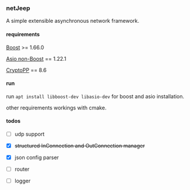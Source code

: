 ### netJeep

A simple extensible asynchronous network framework.

#### requirements

[Boost](https://www.boost.org/) >= 1.66.0

[Asio non-Boost](https://think-async.com/Asio/) == 1.22.1

[CryptoPP](https://www.cryptopp.com/) == 8.6

#### run

run `apt install libboost-dev libasio-dev` for boost
and asio installation.

other requirements workings with cmake.

#### todos

- [ ] udp support
- [x] ~~structured InConnection and OutConnection manager~~
- [x] json config parser
- [ ] router
- [ ] logger

